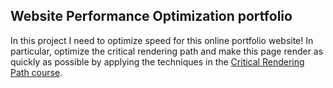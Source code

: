 
## Website Performance Optimization portfolio 

In this project I need to optimize speed for this online portfolio website!
In particular, optimize the critical rendering path and make this page render as quickly as possible by applying the techniques in the [Critical Rendering Path course](https://www.udacity.com/course/ud884).